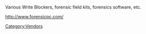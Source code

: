 Various Write Blockers, forensic field kits, forensics software, etc.

<http://www.forensicpc.com/>

[Category:Vendors](Category:Vendors "wikilink")